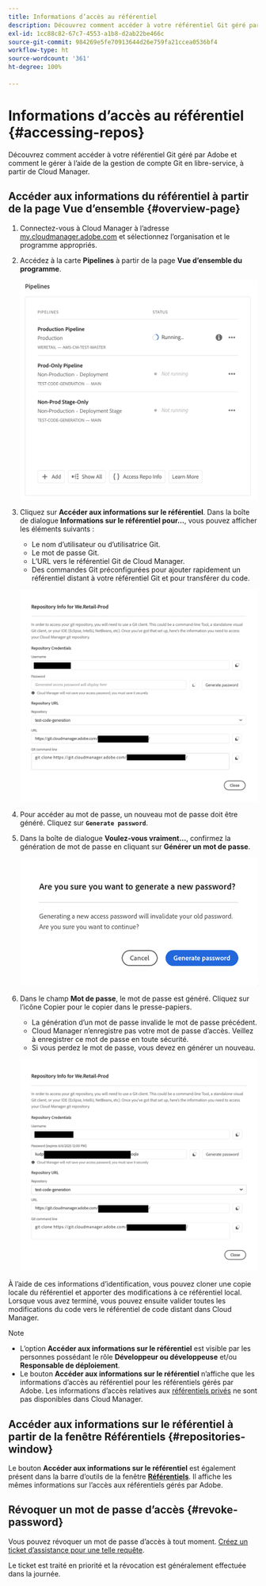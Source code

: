 ```yaml
---
title: Informations d’accès au référentiel
description: Découvrez comment accéder à votre référentiel Git géré par Adobe et comment le gérer à l’aide de la gestion de compte Git en libre-service, à partir de Cloud Manager.
exl-id: 1cc88c82-67c7-4553-a1b8-d2ab22be466c
source-git-commit: 984269e5fe70913644d26e759fa21ccea0536bf4
workflow-type: ht
source-wordcount: '361'
ht-degree: 100%

---
```


# Informations d’accès au référentiel {#accessing-repos}

Découvrez comment accéder à votre référentiel Git géré par Adobe et comment le gérer à l’aide de la gestion de compte Git en libre-service, à partir de Cloud Manager.

## Accéder aux informations du référentiel à partir de la page Vue d’ensemble {#overview-page}

1. Connectez-vous à Cloud Manager à l’adresse [my.cloudmanager.adobe.com](https://my.cloudmanager.adobe.com/) et sélectionnez l’organisation et le programme appropriés.

1. Accédez à la carte **Pipelines** à partir de la page **Vue d’ensemble du programme**.

   ![Bouton Accéder aux informations sur le référentiel de la carte Environnements](assets/pipelines-card.png)

1. Cliquez sur **Accéder aux informations sur le référentiel**. Dans la boîte de dialogue **Informations sur le référentiel pour…**, vous pouvez afficher les éléments suivants :

   * Le nom d’utilisateur ou d’utilisatrice Git.
   * Le mot de passe Git.
   * L’URL vers le référentiel Git de Cloud Manager.
   * Des commandes Git préconfigurées pour ajouter rapidement un référentiel distant à votre référentiel Git et pour transférer du code.

   ![Fenêtre Informations sur le référentiel](assets/access-repo-info.png)

1. Pour accéder au mot de passe, un nouveau mot de passe doit être généré. Cliquez sur **`Generate password`**.

1. Dans la boîte de dialogue **Voulez-vous vraiment…**, confirmez la génération de mot de passe en cliquant sur **Générer un mot de passe**.

   ![Confirmation de la génération du mot de passe](assets/confirm-password-generation.png)

1. Dans le champ **Mot de passe**, le mot de passe est généré. Cliquez sur l’icône Copier pour le copier dans le presse-papiers.

   * La génération d’un mot de passe invalide le mot de passe précédent.
   * Cloud Manager n’enregistre pas votre mot de passe d’accès. Veillez à enregistrer ce mot de passe en toute sécurité.
   * Si vous perdez le mot de passe, vous devez en générer un nouveau.

   ![Exemple de mot de passe généré](assets/generated-password.png)

À l’aide de ces informations d’identification, vous pouvez cloner une copie locale du référentiel et apporter des modifications à ce référentiel local. Lorsque vous avez terminé, vous pouvez ensuite valider toutes les modifications du code vers le référentiel de code distant dans Cloud Manager.

>[!NOTE]
>
>* L’option **Accéder aux informations sur le référentiel** est visible par les personnes possédant le rôle **Développeur ou développeuse** et/ou **Responsable de déploiement**.
>* Le bouton **Accéder aux informations sur le référentiel** n’affiche que les informations d’accès au référentiel pour les référentiels gérés par Adobe. Les informations d’accès relatives aux [référentiels privés](private-repositories.md) ne sont pas disponibles dans Cloud Manager.

## Accéder aux informations sur le référentiel à partir de la fenêtre Référentiels {#repositories-window}

Le bouton **Accéder aux informations sur le référentiel** est également présent dans la barre d’outils de la fenêtre [**Référentiels**](managing-repositories.md). Il affiche les mêmes informations sur l’accès aux référentiels gérés par Adobe.

## Révoquer un mot de passe d’accès {#revoke-password}

Vous pouvez révoquer un mot de passe d’accès à tout moment. [Créez un ticket d’assistance pour une telle requête](https://experienceleague.adobe.com/?support-solution=Experience+Manager&amp;support-tab=home#support).

Le ticket est traité en priorité et la révocation est généralement effectuée dans la journée.
